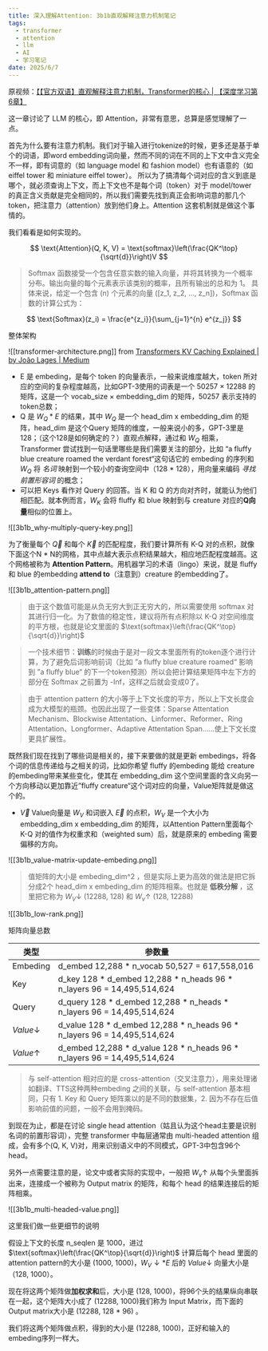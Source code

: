 ```yaml
---
title: 深入理解Attention: 3b1b直观解释注意力机制笔记
tags:
  - transformer
  - attention
  - llm
  - AI
  - 学习笔记
date: 2025/6/7
---
```


原视频：[【【官方双语】直观解释注意力机制，Transformer的核心 | 【深度学习第6章】](https://www.bilibili.com/video/BV1TZ421j7Ke)

这一章讨论了 LLM 的核心，即 Attention，非常有意思，总算是感觉理解了一点。

首先为什么要有注意力机制。我们对于输入进行tokenize的时候，更多还是基于单个的词语，即word embedding词向量，然而不同的词在不同的上下文中含义完全不一样，即有词意的（如 language model 和 fashion model）也有语意的（如 eiffel tower 和  miniature eiffel tower）。
所以为了搞清每个词对应的含义到底是哪个，就必须查询上下文，而上下文也不是每个词（token）对于 model/tower 的真正含义贡献是完全相同的，所以我们需要先找到真正会影响词意的那几个token，把注意力（attention）放到他们身上。Attention 这套机制就是做这个事情的。

我们看看是如何实现的。

$$
\text{Attention}(Q, K, V) = \text{softmax}\left(\frac{QK^\top}{\sqrt{d}}\right)V
$$

> Softmax 函数接受一个包含任意实数的输入向量，并将其转换为一个概率分布。输出向量的每个元素表示该类别的概率，且所有输出的总和为 1。
> 具体来说，给定一个包含 \(n\) 个元素的向量 \([z_1, z_2, ..., z_n]\)，Softmax 函数的计算公式为：

$$
\text{Softmax}(z_i) = \frac{e^{z_i}}{\sum_{j=1}^{n} e^{z_j}}
$$

整体架构

![[transformer-architecture.png]]
from [Transformers KV Caching Explained | by João Lages | Medium](https://medium.com/@joaolages/kv-caching-explained-276520203249)

- E 是 embeding，是每个 token 的向量表示，一般来说维度越大，token 所对应的空间的复杂程度越高，比如GPT-3使用的词表是一个 50257 × 12288 的矩阵，这是一个 vocab_size × embedding_dim 的矩阵，50257 表示支持的token总数；
- Q 是 $W_Q*E$   的结果，其中 $W_Q$ 是一个 head_dim x embedding_dim 的矩阵，head_dim 是这个Query 矩阵的维度，一般来说小的多，GPT-3里是128；（这个128是如何确定的？）直观点解释，通过和 $W_Q$ 相乘，Transformer 尝试找到一句话里哪些是我们需要关注的部分，比如 “a fluffy blue creature roamed the verdant forest“这句话它的 embeding 的序列和 $W_Q$ 将 _名词_ 映射到一个较小的查询空间中（128 * 128），用向量来编码 _寻找前置形容词_ 的概念；
- 可以把 Keys 看作对 Query 的回答。当 K 和 Q 的方向对齐时，就能认为他们相匹配。就本例而言，$W_K$ 会将 fluffy 和 blue 映射到与 creature 对应的**Q向量**相似的位置上。 

![[3b1b_why-multiply-query-key.png]]

 为了衡量每个 $\overrightarrow{Q}$ 和每个 $\overrightarrow{K}$ 的匹配程度，我们要计算所有 K-Q 对的点积，就像下面这个N * N的网格，其中点越大表示点积结果越大，相应地匹配程度越高。这个网格被称为 **Attention Pattern**。用机器学习的术语（lingo）来说，就是 fluffy 和 blue 的embedding **attend to**（注意到）creature 的embedding了。

![[3b1b_attention-pattern.png]]

> 由于这个数值可能是从负无穷大到正无穷大的，所以需要使用 softmax 对其进行归一化。为了数值的稳定性，建议将所有点积除以 K-Q 对空间维度的平方根，也就是论文里面的 $\text{softmax}\left(\frac{QK^\top}{\sqrt{d}}\right)$

> 一个技术细节：**训练**的时候由于是对一段文本里面所有的token逐个进行计算，为了避免后词影响前词（比如 ”a fluffy blue creature roamed“ 影响到 ”a fluffy blue“ 的下一个token预测）所以会把计算结果矩阵中左下方的部分在 Softmax 之前置为 -Inf，这样之后就会变成0了。

> 由于 attention pattern 的大小等于上下文长度的平方，所以上下文长度会成为大模型的瓶颈。也因此出现了一些变体：Sparse Attentation Mechanism、Blockwise Attentation、Linformer、Reformer、Ring Attentation、Longformer、Adaptive Attentation Span……使上下文长度更具扩展性。

既然我们现在找到了哪些词是相关的，接下来要做的就是更新 embedings，将各个词的信息传递给与之相关的词，比如你希望 fluffy 的embeding 能给 creature 的embeding带来某些变化，使其在 embedding_dim 这个空间里面的含义向另一个方向移动以更加靠近”fluffy creature“这个词对应的向量，Value矩阵就是做这个的。

- $\overrightarrow{V}$ Value向量是 $W_V$ 和词嵌入 $\overrightarrow{E}$ 的点积，$W_V$ 是一个大小为 embedding_dim x embedding_dim 的矩阵，以Attention Pattern里面每个 K-Q 对的值作为权重求和（weighted sum）后，就是原来的 embeding 需要偏移的方向。

![[3b1b_value-matrix-update-embeding.png]]

> 值矩阵的大小是 embeding_dim^2 ，但是实际上更为高效的做法是把它拆分成2个 head_dim x embeding_dim 的矩阵相乘。也就是 **低秩分解** ，这里把它称为 $W_V\downarrow$ (12288, 128) 和  $W_v\uparrow$ (128, 12288)  

![[3b1b_low-rank.png]]

矩阵向量总数

| 类型                | 参数量                                                                      |
| ----------------- | ------------------------------------------------------------------------ |
| Embeding          | d_embed 12,288 * n_vocab 50,527  = 617,558,016                           |
| Key               | d_key 128 * d_embed 12,288 * n_heads 96 * n_layers 96 = 14,495,514,624   |
| Query             | d_query 128 * d_embed 12,288 * n_heads * n_layers 96 = 14,495,514,624    |
| $Value\downarrow$ | d_value 128 * d_embed 12,288 * n_heads 96 * n_layers 96 = 14,495,514,624 |
| $Value\uparrow$   | d_embed 12,288 * d_value 128 * n_heads 96 * n_layers 96 = 14,495,514,624 |

> 与 self-attention 相对应的是 cross-attention（交叉注意力），用来处理诸如翻译、TTS这种两种embeding 之间的关联，与 self-attention 基本相同，只有 1. Key 和 Query 矩阵乘以的是不同的数据集，2. 因为不存在后值影响前值的问题，一般不会用到掩码。

到现在为止，都是在讨论 single head attention（姑且认为这个head主要是识别名词的前置形容词），完整 transformer 中每层通常由 multi-headed attention 组成，会有多个(Q, K, V)对，用来识别语义中的不同模式，GPT-3中包含96个head。

另外一点需要注意的是，论文中或者实际的实现中，一般把  $W_v\uparrow$ 从每个头里面拆出来，连接成一个被称为 Output matrix 的矩阵，和每个 head 的结果连接后的矩阵相乘。

![[3b1b_multi-headed-value.png]]

这里我们做一些更细节的说明

假设上下文的长度 n_seqlen 是 1000，进过 $\text{softmax}\left(\frac{QK^\top}{\sqrt{d}}\right)$ 计算后每个 head 里面的 attention pattern的大小是 (1000, 1000)，$W_V\downarrow * E$  后的 $Value\downarrow$ 向量大小是 （128, 1000）。

现在将这两个矩阵做**加权求和**后，大小是 (128, 1000)，将96个头的结果纵向串联在一起，这个矩阵大小成了 (12288, 1000)我们称为 Input Matrix，而下面的Output matrix大小是 (12288, 128 * 96) 。

我们将这两个矩阵做点积，得到的大小是 (12288, 1000)，正好和输入的embeding序列一样大。

